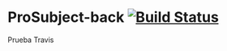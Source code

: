 # ProSubject-back [![Build Status](https://travis-ci.org/ProSubjectGrupo5/ProSubject-back.svg?branch=master)](https://travis-ci.org/ProSubjectGrupo5/ProSubject-back)


Prueba Travis
